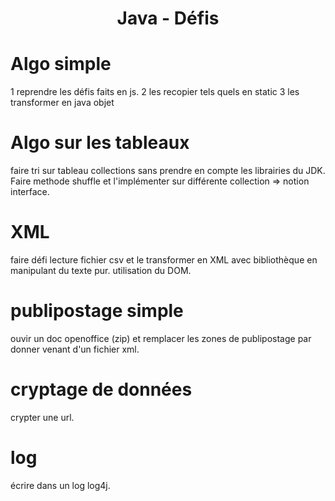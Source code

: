 <center> <h1>Java - Défis</h1> </center>

# Algo simple
1 reprendre les défis faits en js.
2 les recopier tels quels en static
3 les transformer en java objet

# Algo sur les tableaux
faire tri sur tableau collections sans prendre en compte les librairies du JDK.
Faire methode shuffle et l'implémenter sur différente collection => notion interface.

# XML
faire défi lecture fichier csv et le transformer en XML
avec bibliothèque
en manipulant du texte pur.
utilisation du DOM.

# publipostage simple
ouvir un doc openoffice (zip) et remplacer les zones de publipostage par donner venant d'un fichier xml.

# cryptage de données
crypter une url.

# log
écrire dans un log
log4j.
